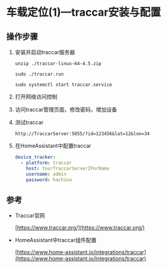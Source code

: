 # 车载定位(1)—traccar安装与配置

## 操作步骤

1. 安装并启动traccar服务器

    `unzip ./traccar-linux-64-4.5.zip`

    `sudo ./traccar.run`

    `sudo systemctl start traccar.service`

2. 打开网络访问控制
3. 访问traccar管理页面，修改密码，增加设备
4. 测试traccar

    `http://TraccarServer:5055/?id=123456&lat=12&lon=34`

5. 在HomeAssistant中配置traccar

    ```yaml
    device_tracker:
      - platform: traccar
        host: YourTraccarServerIPorName
        username: admin
        password: hachina
    ```

## 参考
- Traccar官网

    [https://www.traccar.org/](https://www.traccar.org/)

- HomeAssistant中traccar组件配置

    [https://www.home-assistant.io/integrations/traccar](https://www.home-assistant.io/integrations/traccar)
